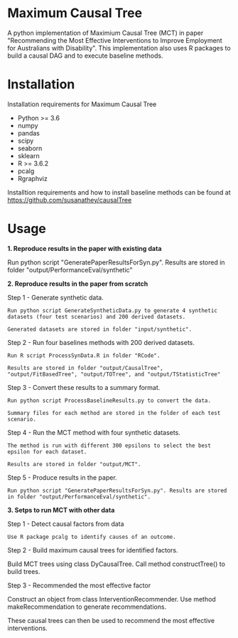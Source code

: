 # Maximum Causal Tree
A python implementation of Maximium Causal Tree (MCT) in paper "Recommending the Most Effective Interventions to Improve Employment for Australians with Disability". This implementation also uses R packages to build a causal DAG and to execute baseline methods.

# Installation
Installation requirements for Maximum Causal Tree

* Python >= 3.6
* numpy
* pandas
* scipy
* seaborn
* sklearn
* R >= 3.6.2
* pcalg
* Rgraphviz

Installtion requirements and how to install baseline methods can be found at https://github.com/susanathey/causalTree

# Usage

**1. Reproduce results in the paper with existing data**

Run python script "GeneratePaperResultsForSyn.py". Results are stored in folder "output/PerformanceEval/synthetic"

**2. Reproduce results in the paper from scratch**

Step 1 - Generate synthetic data.
    
    Run python script GenerateSyntheticData.py to generate 4 synthetic datasets (four test scenarios) and 200 derived datasets.
    
    Generated datasets are stored in folder "input/synthetic".
    
Step 2 - Run four baselines methods with 200 derived datasets.

    Run R script ProcessSynData.R in folder "RCode".
    
    Results are stored in folder "output/CausalTree", "output/FitBasedTree", "output/TOTree", and "output/TStatisticTree"

Step 3 - Convert these results to a summary format.

    Run python script ProcessBaselineResults.py to convert the data.
    
    Summary files for each method are stored in the folder of each test scenario. 

Step 4 - Run the MCT method with four synthetic datasets.

    The method is run with different 300 epsilons to select the best epsilon for each dataset.
    
    Results are stored in folder "output/MCT".
    
Step 5 - Produce results in the paper.

    Run python script "GeneratePaperResultsForSyn.py". Results are stored in folder "output/PerformanceEval/synthetic".

**3. Setps to run MCT with other data**

Step 1 - Detect causal factors from data

    Use R package pcalg to identify causes of an outcome.

Step 2 - Build maximum causal trees for identified factors.

Build MCT trees using class DyCausalTree. Call method constructTree() to build trees.

Step 3 - Recommended the most effective factor

Construct an object from class InterventionRecommender. Use method makeRecommendation to generate recommendations.


These causal trees can then be used to recommend the most effective interventions.

